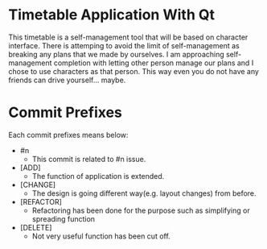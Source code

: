 # Timetable Application With Qt
This timetable is a self-management tool that will be based on character interface.
There is attemping to avoid the limit of self-management as breaking any plans that we made by ourselves.
I am approaching self-management completion with letting other person manage our plans and I chose to use characters as that person.
This way even you do not have any friends can drive yourself... maybe.

# Commit Prefixes
Each commit prefixes means below:

- #n
    - This commit is related to #n issue.
- \[ADD\]
    - The function of application is extended.
- \[CHANGE\]
    - The design is going different way(e.g. layout changes) from before.
- \[REFACTOR\]
    - Refactoring has been done for the purpose such as simplifying or spreading function
- \[DELETE\]
    - Not very useful function has been cut off.

